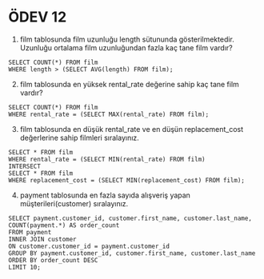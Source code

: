 # ÖDEV 12
1. film tablosunda film uzunluğu length sütununda gösterilmektedir. Uzunluğu ortalama film uzunluğundan fazla kaç tane film vardır?
```
SELECT COUNT(*) FROM film
WHERE length > (SELECT AVG(length) FROM film);
```
2. film tablosunda en yüksek rental_rate değerine sahip kaç tane film vardır?
```
SELECT COUNT(*) FROM film
WHERE rental_rate = (SELECT MAX(rental_rate) FROM film);
```
3. film tablosunda en düşük rental_rate ve en düşün replacement_cost değerlerine sahip filmleri sıralayınız.
```
SELECT * FROM film
WHERE rental_rate = (SELECT MIN(rental_rate) FROM film)
INTERSECT
SELECT * FROM film
WHERE replacement_cost = (SELECT MIN(replacement_cost) FROM film);
```
4. payment tablosunda en fazla sayıda alışveriş yapan müşterileri(customer) sıralayınız.
```
SELECT payment.customer_id, customer.first_name, customer.last_name, 
COUNT(payment.*) AS order_count 
FROM payment
INNER JOIN customer
ON customer.customer_id = payment.customer_id
GROUP BY payment.customer_id, customer.first_name, customer.last_name
ORDER BY order_count DESC
LIMIT 10;
```